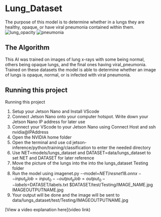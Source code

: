 # Lung_Dataset

The purpose of this model is to determine whether in a lungs they are healthy, opaque, or have viral pneumonia contained within them.
![lung_opacity](https://github.com/user-attachments/assets/f853fee9-d4de-450f-9888-8cf512529f69)
![pneumonia](https://github.com/user-attachments/assets/0f7abba6-b5ba-421e-b123-5f0e7615e006)


## The Algorithm

This AI was trained on images of lung x-rays with some being normal, others being opaque lungs, and the final ones having viral_pneumonia. Trained on these datasets the model is able to determine whether an image of lungs is opaque, normal, or is infected with viral pneumonia.
## Running this project

Running this project
1. Setup your Jetson Nano and Install VScode
2. Connect Jetson Nano onto your computer hotspot. Write down your Jetson Nano IP address for later use
3. Connect your VScode to your Jetson Nano using Connect Host and ssh nvidia@IPAddress
4. Open the NVIDIA home folder
5. Open the terminal and use cd jetson-inference/python/training/classification to enter the needed directory
6. Use NET=models/lungs_dataset and DATASET=data/lungs_dataset to set NET and DATASET for later reference
7. Move the picture of the lungs into the into the lungs_dataset Testing folder
8. Run the model using imagenet.py --model=$NET/resnet18.onnx --input_blob=input_0 --output_blob=output_0 --labels=$DATASET/labels.txt $DATASET/test/Testing/IMAGE_NAME.jpg IMAGEOUTPUTNAME.jpg
9. Your output will be done and the image will be sent to data/lungs_dataset/test/Testing/IMAGEOUTPUTNAME.jpg

[View a video explanation here](video link)
